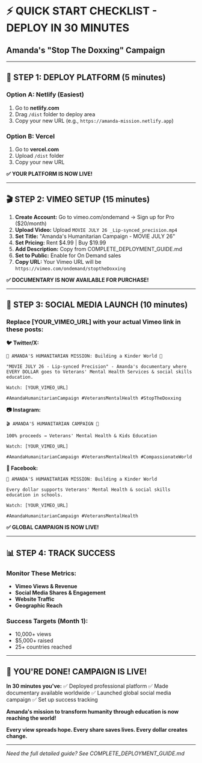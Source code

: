 # ⚡ QUICK START CHECKLIST - DEPLOY IN 30 MINUTES
## Amanda's "Stop The Doxxing" Campaign

---

## 🚀 **STEP 1: DEPLOY PLATFORM (5 minutes)**

### **Option A: Netlify (Easiest)**
1. Go to **netlify.com**
2. Drag `/dist` folder to deploy area
3. Copy your new URL (e.g., `https://amanda-mission.netlify.app`)

### **Option B: Vercel**
1. Go to **vercel.com** 
2. Upload `/dist` folder
3. Copy your new URL

**✅ YOUR PLATFORM IS NOW LIVE!**

---

## 🎬 **STEP 2: VIMEO SETUP (15 minutes)**

1. **Create Account:** Go to vimeo.com/ondemand → Sign up for Pro ($20/month)
2. **Upload Video:** Upload `MOVIE JULY 26 _Lip-synced_precision.mp4`
3. **Set Title:** "Amanda's Humanitarian Campaign - MOVIE JULY 26"
4. **Set Pricing:** Rent $4.99 | Buy $19.99
5. **Add Description:** Copy from COMPLETE_DEPLOYMENT_GUIDE.md
6. **Set to Public:** Enable for On Demand sales
7. **Copy URL:** Your Vimeo URL will be `https://vimeo.com/ondemand/stoptheDoxxing`

**✅ DOCUMENTARY IS NOW AVAILABLE FOR PURCHASE!**

---

## 📱 **STEP 3: SOCIAL MEDIA LAUNCH (10 minutes)**

### **Replace [YOUR_VIMEO_URL] with your actual Vimeo link in these posts:**

**🐦 Twitter/X:**
```
🚨 AMANDA'S HUMANITARIAN MISSION: Building a Kinder World 💝

"MOVIE JULY 26 - Lip-synced Precision" - Amanda's documentary where EVERY DOLLAR goes to Veterans' Mental Health Services & social skills education.

Watch: [YOUR_VIMEO_URL]

#AmandaHumanitarianCampaign #VeteransMentalHealth #StopTheDoxxing
```

**📷 Instagram:**
```
🎬 AMANDA'S HUMANITARIAN CAMPAIGN 💝

100% proceeds → Veterans' Mental Health & Kids Education

Watch: [YOUR_VIMEO_URL]

#AmandaHumanitarianCampaign #VeteransMentalHealth #CompassionateWorld
```

**👥 Facebook:**
```
💝 AMANDA'S HUMANITARIAN MISSION: Building a Kinder World

Every dollar supports Veterans' Mental Health & social skills education in schools.

Watch: [YOUR_VIMEO_URL]

#AmandaHumanitarianCampaign #VeteransMentalHealth
```

**✅ GLOBAL CAMPAIGN IS NOW LIVE!**

---

## 📊 **STEP 4: TRACK SUCCESS**

### **Monitor These Metrics:**
- **Vimeo Views & Revenue**
- **Social Media Shares & Engagement** 
- **Website Traffic**
- **Geographic Reach**

### **Success Targets (Month 1):**
- 10,000+ views
- $5,000+ raised
- 25+ countries reached

---

## 🎯 **YOU'RE DONE! CAMPAIGN IS LIVE!**

**In 30 minutes you've:**
✅ Deployed professional platform
✅ Made documentary available worldwide
✅ Launched global social media campaign
✅ Set up success tracking

**Amanda's mission to transform humanity through education is now reaching the world!**

**Every view spreads hope. Every share saves lives. Every dollar creates change.**

---

*Need the full detailed guide? See COMPLETE_DEPLOYMENT_GUIDE.md*
